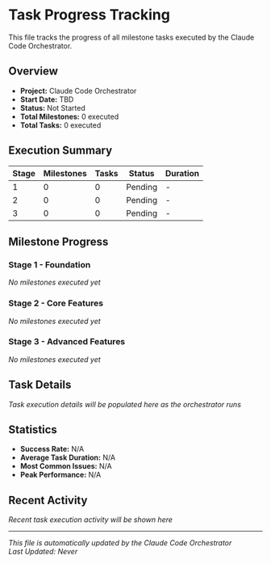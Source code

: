 # Task Progress Tracking

This file tracks the progress of all milestone tasks executed by the Claude Code Orchestrator.

## Overview

- **Project:** Claude Code Orchestrator
- **Start Date:** TBD
- **Status:** Not Started
- **Total Milestones:** 0 executed
- **Total Tasks:** 0 executed

## Execution Summary

| Stage | Milestones | Tasks | Status | Duration |
|-------|------------|-------|--------|----------|
| 1     | 0          | 0     | Pending | - |
| 2     | 0          | 0     | Pending | - |
| 3     | 0          | 0     | Pending | - |

## Milestone Progress

### Stage 1 - Foundation

*No milestones executed yet*

### Stage 2 - Core Features  

*No milestones executed yet*

### Stage 3 - Advanced Features

*No milestones executed yet*

## Task Details

*Task execution details will be populated here as the orchestrator runs*

## Statistics

- **Success Rate:** N/A
- **Average Task Duration:** N/A
- **Most Common Issues:** N/A
- **Peak Performance:** N/A

## Recent Activity

*Recent task execution activity will be shown here*

---

*This file is automatically updated by the Claude Code Orchestrator*  
*Last Updated: Never*